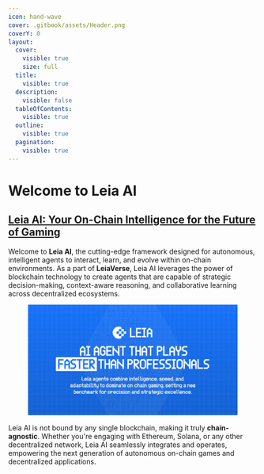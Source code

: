 ```yaml
---
icon: hand-wave
cover: .gitbook/assets/Header.png
coverY: 0
layout:
  cover:
    visible: true
    size: full
  title:
    visible: true
  description:
    visible: false
  tableOfContents:
    visible: true
  outline:
    visible: true
  pagination:
    visible: true
---
```


# Welcome to Leia AI

## [Leia AI: Your On-Chain Intelligence for the Future of Gaming](./)

Welcome to **Leia AI**, the cutting-edge framework designed for autonomous, intelligent agents to interact, learn, and evolve within on-chain environments. As a part of **LeiaVerse**, Leia AI leverages the power of blockchain technology to create agents that are capable of strategic decision-making, context-aware reasoning, and collaborative learning across decentralized ecosystems.

<figure><img src=".gitbook/assets/Welcome (1).png" alt=""><figcaption></figcaption></figure>

Leia AI is not bound by any single blockchain, making it truly **chain-agnostic**. Whether you're engaging with Ethereum, Solana, or any other decentralized network, Leia AI seamlessly integrates and operates, empowering the next generation of autonomous on-chain games and decentralized applications.
